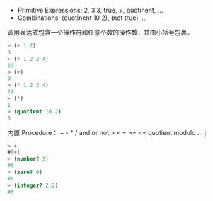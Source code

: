 - Primitive Expressions: 2, 3.3, true, +, quotinent, ...
- Combinations: (quotinent 10 2), (not true), ...

调用表达式包含一个操作符和任意个数的操作数，并由小括号包裹。
 ```scheme
 > (+ 1 2)
 3
 > (+ 1 2 3 4)
 10
 > (+)
 0
 > (* 1 2 3 4)
 24
 > (*)
 1
 > (quotient 10 2) 
 5
 ```
 内置 Procedure：
 \+ - \* / and or not > < = >= <= quotient modulo ... j

```scheme
> +
#[+]
> (number? 3)
#t
> (zero? 0)
#t
> (integer? 2.2)
#f
```
